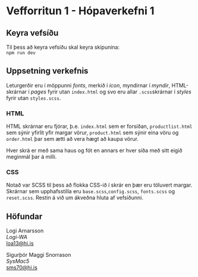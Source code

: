 # Vefforritun 1 - Hópaverkefni 1

## Keyra vefsíðu

Til þess að keyra vefsíðu skal keyra skipunina:  
`npm run dev`


## Uppsetning verkefnis

Leturgerðir eru í möppunni _fonts_, merkið í _icon_, myndirnar í _myndir_, HTML-skrárnar í _pages_ fyrir utan `index.html` og svo eru allar `.scss`skrárnar í _styles_ fyrir utan `styles.scss`.

### HTML

HTML skrárnar eru fjórar, þ.e. `index.html` sem er forsíðan, `productlist.html` sem sýnir yfirlit yfir margar vörur, `product.html` sem sýnir eina vöru og `order.html` þar sem ætti að vera hægt að kaupa vörur.

Hver skrá er með sama haus og fót en annars er hver síða með sitt eigið meginmál þar á milli.

### CSS

Notað var SCSS til þess að flokka CSS-ið í skrár en þær eru töluvert margar. Skrárnar sem upphafsstilla eru `base.scss`,`config.scss`, `fonts.scss` og `reset.scss`. Restin á við um ákveðna hluta af vefsíðunni. 


## Höfundar

Logi Arnarsson  
_Logi-WA_  
loa13@hi.is  
  
Sigurþór Maggi Snorrason  
_SysMac5_  
sms70@hi.is  
